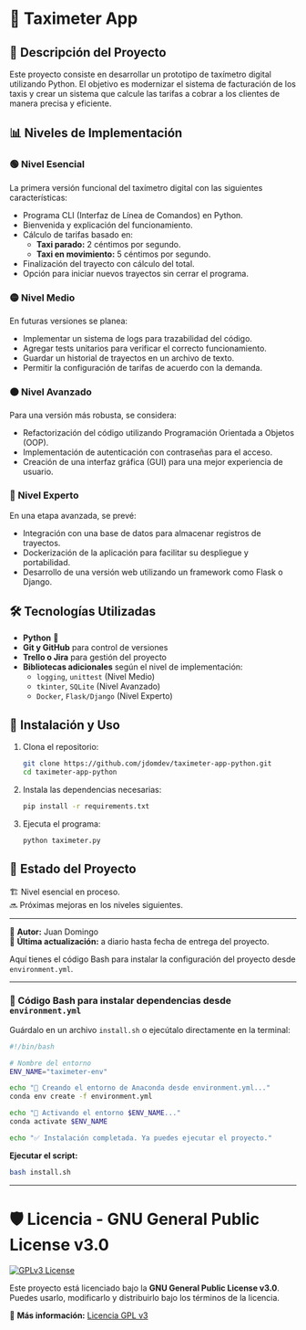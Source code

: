 
# 🚖 Taximeter App  

## 📝 Descripción del Proyecto  
Este proyecto consiste en desarrollar un prototipo de taxímetro digital utilizando Python. El objetivo es modernizar el sistema de facturación de los taxis y crear un sistema que calcule las tarifas a cobrar a los clientes de manera precisa y eficiente.  

## 📊 Niveles de Implementación  

### 🟢 Nivel Esencial  
La primera versión funcional del taxímetro digital con las siguientes características:  
- Programa CLI (Interfaz de Línea de Comandos) en Python.  
- Bienvenida y explicación del funcionamiento.  
- Cálculo de tarifas basado en:  
  - **Taxi parado:** 2 céntimos por segundo.  
  - **Taxi en movimiento:** 5 céntimos por segundo.  
- Finalización del trayecto con cálculo del total.  
- Opción para iniciar nuevos trayectos sin cerrar el programa.  

### 🟡 Nivel Medio
En futuras versiones se planea:  
- Implementar un sistema de logs para trazabilidad del código.  
- Agregar tests unitarios para verificar el correcto funcionamiento.  
- Guardar un historial de trayectos en un archivo de texto.  
- Permitir la configuración de tarifas de acuerdo con la demanda.  

### 🟠 Nivel Avanzado
Para una versión más robusta, se considera:  
- Refactorización del código utilizando Programación Orientada a Objetos (OOP).  
- Implementación de autenticación con contraseñas para el acceso.  
- Creación de una interfaz gráfica (GUI) para una mejor experiencia de usuario.  

### 🔴 Nivel Experto
En una etapa avanzada, se prevé:  
- Integración con una base de datos para almacenar registros de trayectos.  
- Dockerización de la aplicación para facilitar su despliegue y portabilidad.  
- Desarrollo de una versión web utilizando un framework como Flask o Django.  

## 🛠️ Tecnologías Utilizadas  
- **Python** 🐍  
- **Git y GitHub** para control de versiones  
- **Trello o Jira** para gestión del proyecto  
- **Bibliotecas adicionales** según el nivel de implementación:  
  - `logging`, `unittest` (Nivel Medio)  
  - `tkinter`, `SQLite` (Nivel Avanzado)  
  - `Docker`, `Flask/Django` (Nivel Experto)  

## 🚀 Instalación y Uso  
1. Clona el repositorio:  
   ```bash
   git clone https://github.com/jdomdev/taximeter-app-python.git
   cd taximeter-app-python
   ```
2. Instala las dependencias necesarias:  
   ```bash
   pip install -r requirements.txt
   ```
3. Ejecuta el programa:  
   ```bash
   python taximeter.py
   ```  

## 📌 Estado del Proyecto  
🏗️ Nivel esencial en proceso.  
🔜 Próximas mejoras en los niveles siguientes.  

---

📌 **Autor:** Juan Domingo  
📅 **Última actualización:** a diario hasta fecha de entrega del proyecto.  


Aquí tienes el código Bash para instalar la configuración del proyecto desde `environment.yml`.

---

### **📜 Código Bash para instalar dependencias desde `environment.yml`**  
Guárdalo en un archivo `install.sh` o ejecútalo directamente en la terminal:  
```bash
#!/bin/bash

# Nombre del entorno
ENV_NAME="taximeter-env"

echo "🚀 Creando el entorno de Anaconda desde environment.yml..."
conda env create -f environment.yml

echo "🔄 Activando el entorno $ENV_NAME..."
conda activate $ENV_NAME

echo "✅ Instalación completada. Ya puedes ejecutar el proyecto."
```
**Ejecutar el script:**  
```bash
bash install.sh
```
---

# 🛡️ Licencia - GNU General Public License v3.0  

[![GPLv3 License](https://img.shields.io/badge/License-GPLv3-blue.svg)](https://www.gnu.org/licenses/gpl-3.0)  

Este proyecto está licenciado bajo la **GNU General Public License v3.0**.  
Puedes usarlo, modificarlo y distribuirlo bajo los términos de la licencia.  

🔗 **Más información:** [Licencia GPL v3](https://www.gnu.org/licenses/gpl-3.0.html)  


